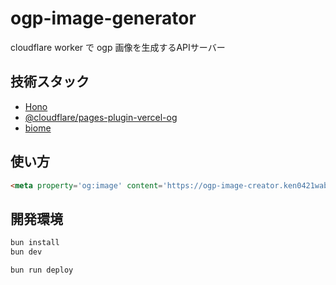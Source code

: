 # ogp-image-generator

cloudflare worker で ogp 画像を生成するAPIサーバー

## 技術スタック

- [Hono](https://hono.dev/)
- [@cloudflare/pages-plugin-vercel-og](https://developers.cloudflare.com/pages/functions/plugins/vercel-og/)
- [biome](https://biomejs.dev/)

## 使い方

```html
<meta property='og:image' content='https://ogp-image-creator.ken0421wabu.workers.dev/gensya?title=タイトル&subTilte=サブタイトル&siteTitle=hogehogeブログ' />
```

## 開発環境

```sh
bun install
bun dev
```

```sh
bun run deploy
```
